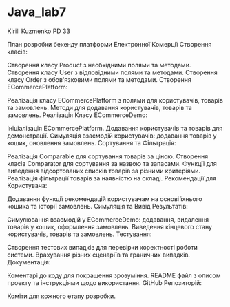 # Java_lab7
 Kirill Kuzmenko PD 33


 План розробки бекенду платформи Електронної Комерції
Створення класів:

Створення класу Product з необхідними полями та методами.
Створення класу User з відповідними полями та методами.
Створення класу Order з обов'язковими полями та методами.
Створення ECommercePlatform:

Реалізація класу ECommercePlatform з полями для користувачів, товарів та замовлень.
Методи для додавання користувачів, товарів та замовлень.
Реалізація Класу ECommerceDemo:

Ініціалізація ECommercePlatform.
Додавання користувачів та товарів для демонстрації.
Симуляція взаємодій користувачів: додавання товарів у кошик, оновлення замовлень.
Сортування та Фільтрація:

Реалізація Comparable для сортування товарів за ціною.
Створення класів Comparator для сортування за назвою та запасами.
Функції для виведення відсортованих списків товарів за різними критеріями.
Реалізація фільтрації товарів за наявністю на складі.
Рекомендації для Користувача:

Додавання функції рекомендацій користувачам на основі їхнього кошика та історії замовлень.
Симуляція та Вивід Результатів:

Симулювання взаємодій у ECommerceDemo: додавання, видалення товарів у кошик, оформлення замовлень.
Виведення кінцевого стану користувачів, товарів та замовлень.
Тестування:

Створення тестових випадків для перевірки коректності роботи системи.
Врахування різних сценаріїв та граничних випадків.
Документація:

Коментарі до коду для покращення зрозуміння.
README файл з описом проекту та інструкціями щодо використання.
GitHub Репозиторій:

Коміти для кожного етапу розробки.
